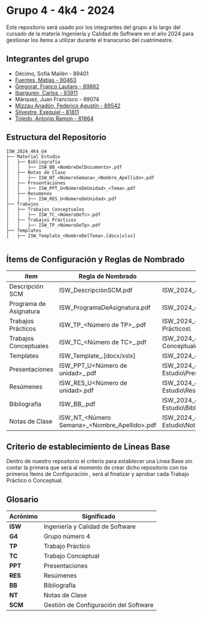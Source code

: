 
# Grupo 4 - 4k4 - 2024

Este repositorio será usado por los integrantes del grupo a lo largo del cursado de la materia Ingeniería y Calidad de Software en el año 2024 para gestionar los ítems a utilizar durante el transcurso del cuatrimestre.




## Integrantes del grupo

- Décimo, Sofía Mailén - 89401
- [Fuentes, Matías - 90463](https://github.com/fuentesMatias)
- [Gregorat, Franco Lautaro - 89882](https://github.com/lautarogregorat) 
- [Ibarguren, Carlos - 93911](https://github.com/carlosibarguren)
- Márquez, Juan Francisco - 89074
- [Mizzau Anadón, Federico Agustín - 89542 ](https://github.com/FedericoMizzau) 
- [Silvestre, Exequiel - 81811](https://github.com/Exesilvestre) 
- [Toledo, Antonio Ramon - 81864](https://github.com/toledoantonio)



## Estructura del Repositorio



```
ISW_2024_4K4_G4
├── Material Estudio
│   ├── Bibliografía
│   │   ├── ISW_BB_<NombreDelDocumento>.pdf
│   ├── Notas de Clase
│   │   ├── ISW_NT_<NúmeroSemana>_<Nombre_Apellido>.pdf
│   ├── Presentaciones
│   │   ├── ISW_PPT_U<NúmeroDeUnidad>_<Tema>.pdf
│   ├── Resumenes
│   │   ├── ISW_RES_U<NúmeroDeUnidad>.pdf
├── Trabajos
│   ├── Trabajos Conceptuales
│   │   ├── ISW_TC_<NúmeroDeTc>.pdf
│   ├── Trabajos Prácticos
│   │   ├── ISW_TP_<NúmeroDeTp>.pdf
├── Templates
│   ├── ISW_Template_<NombreDelTema>.[docx|xlsx]


```



## Ítems de Configuración y Reglas de Nombrado

| ítem                | Regla de Nombrado                       | Ubicación |
| ------------------- | ---------------------------------------- | ------------- |
| Descripción SCM     | ISW_DescripciónSCM.pdf                  | ISW_2024_4K4_G4\    |
| Programa de Asignatura | ISW_ProgramaDeAsignatura.pdf          | ISW_2024_4K4_G4\Programa\    |
| Trabajos Prácticos | ISW_TP_<Número de TP>_<Titulo>.pdf                | ISW_2024_4K4_G4\Trabajos\Trabajos Prácticos\    |
| Trabajos Conceptuales | ISW_TC_<Número de TC>_<Titulo>.pdf              | ISW_2024_4K4_G4\Trabajos\Trabajos Conceptuales\    |
| Templates           | ISW_Template_<Nombre del tema>.[docx/xslx] | ISW_2024_4K4_G4\Templates\    |
| Presentaciones      | ISW_PPT_U<Número de unidad>_<Tema>.pdf | ISW_2024_4K4_G4\Material Estudio\Presentaciones\    |
| Resúmenes           | ISW_RES_U<Número de unidad>.pdf         | ISW_2024_4K4_G4\Material Estudio\Resúmenes\    |
| Bibliografía        | ISW_BB_<Nombre del documento>.pdf       | ISW_2024_4K4_G4\Material Estudio\Bibliografía\    |
| Notas de Clase      | ISW_NT_<Número Semana>_<Nombre_Apellido>.pdf | ISW_2024_4K4_G4\Material Estudio\Notas de Clase\ |




## Criterio de establecimiento de Lineas Base

Dentro de nuestro repositorio el criterio para establecer una Línea Base sin contar la primera que será al momento de crear dicho repositorio con los primeros Ítems de Configuración , será al finalizar y aprobar cada Trabajo Práctico o Conceptual.



## Glosario

| Acrónimo                | Significado                       
| ------------------- | ---------------------------------------- |
| **ISW** | Ingeniería y Calidad de Software |
| **G4** | Grupo número 4 |
| **TP** | Trabajo Práctico |
| **TC** | Trabajo Conceptual | 
| **PPT** | Presentaciones | 
| **RES** | Resúmenes | 
| **BB** | Bibliografía | 
| **NT** | Notas de Clase | 
| **SCM** | Gestión de Configuración del Software | 
